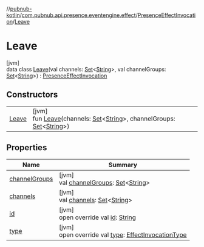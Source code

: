 //[pubnub-kotlin](../../../../index.md)/[com.pubnub.api.presence.eventengine.effect](../../index.md)/[PresenceEffectInvocation](../index.md)/[Leave](index.md)

# Leave

[jvm]\
data class [Leave](index.md)(val channels: [Set](https://kotlinlang.org/api/latest/jvm/stdlib/kotlin.collections/-set/index.html)&lt;[String](https://kotlinlang.org/api/latest/jvm/stdlib/kotlin/-string/index.html)&gt;, val channelGroups: [Set](https://kotlinlang.org/api/latest/jvm/stdlib/kotlin.collections/-set/index.html)&lt;[String](https://kotlinlang.org/api/latest/jvm/stdlib/kotlin/-string/index.html)&gt;) : [PresenceEffectInvocation](../index.md)

## Constructors

| | |
|---|---|
| [Leave](-leave.md) | [jvm]<br>fun [Leave](-leave.md)(channels: [Set](https://kotlinlang.org/api/latest/jvm/stdlib/kotlin.collections/-set/index.html)&lt;[String](https://kotlinlang.org/api/latest/jvm/stdlib/kotlin/-string/index.html)&gt;, channelGroups: [Set](https://kotlinlang.org/api/latest/jvm/stdlib/kotlin.collections/-set/index.html)&lt;[String](https://kotlinlang.org/api/latest/jvm/stdlib/kotlin/-string/index.html)&gt;) |

## Properties

| Name | Summary |
|---|---|
| [channelGroups](channel-groups.md) | [jvm]<br>val [channelGroups](channel-groups.md): [Set](https://kotlinlang.org/api/latest/jvm/stdlib/kotlin.collections/-set/index.html)&lt;[String](https://kotlinlang.org/api/latest/jvm/stdlib/kotlin/-string/index.html)&gt; |
| [channels](channels.md) | [jvm]<br>val [channels](channels.md): [Set](https://kotlinlang.org/api/latest/jvm/stdlib/kotlin.collections/-set/index.html)&lt;[String](https://kotlinlang.org/api/latest/jvm/stdlib/kotlin/-string/index.html)&gt; |
| [id](../id.md) | [jvm]<br>open override val [id](../id.md): [String](https://kotlinlang.org/api/latest/jvm/stdlib/kotlin/-string/index.html) |
| [type](../type.md) | [jvm]<br>open override val [type](../type.md): [EffectInvocationType](../../../com.pubnub.api.eventengine/-effect-invocation-type/index.md) |
